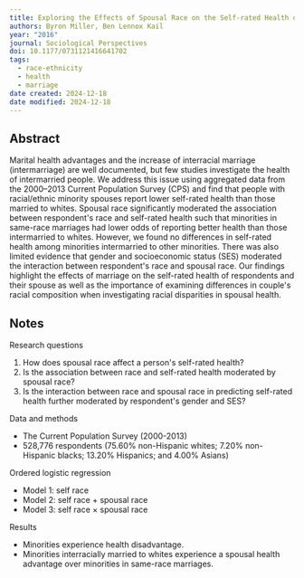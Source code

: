 ```yaml
---
title: Exploring the Effects of Spousal Race on the Self-rated Health of Intermarried Adults
authors: Byron Miller, Ben Lennox Kail
year: "2016"
journal: Sociological Perspectives
doi: 10.1177/0731121416641702
tags:
  - race-ethnicity
  - health
  - marriage
date created: 2024-12-18
date modified: 2024-12-18
---
```


## Abstract

Marital health advantages and the increase of interracial marriage (intermarriage) are well documented, but few studies investigate the health of intermarried people. We address this issue using aggregated data from the 2000–2013 Current Population Survey (CPS) and find that people with racial/ethnic minority spouses report lower self-rated health than those married to whites. Spousal race significantly moderated the association between respondent's race and self-rated health such that minorities in same-race marriages had lower odds of reporting better health than those intermarried to whites. However, we found no differences in self-rated health among minorities intermarried to other minorities. There was also limited evidence that gender and socioeconomic status (SES) moderated the interaction between respondent's race and spousal race. Our findings highlight the effects of marriage on the self-rated health of respondents and their spouse as well as the importance of examining differences in couple's racial composition when investigating racial disparities in spousal health.

## Notes

Research questions

1. How does spousal race affect a person's self-rated health?
2. Is the association between race and self-rated health moderated by spousal race?
3. Is the interaction between race and spousal race in predicting self-rated health further moderated by respondent's gender and SES?

Data and methods

- The Current Population Survey (2000-2013)
- 528,776 respondents (75.60% non-Hispanic whites; 7.20% non-Hispanic blacks; 13.20% Hispanics; and 4.00% Asians)

Ordered logistic regression

- Model 1: self race
- Model 2: self race + spousal race
- Model 3: self race $\times$ spousal race

Results

- Minorities experience health disadvantage.
- Minorities interracially married to whites experience a spousal health advantage over minorities in same-race marriages.
